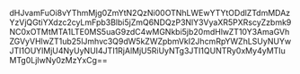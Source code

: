 dHJvamFuOi8vYThmMjg0ZmYtN2QzNi00OTNhLWEwYTYtODdlZTdmMDAzYzVjQGtiYXdzc2cyLmFpb3Blbi5jZmQ6NDQzP3NlY3VyaXR5PXRscyZzbmk9NC0xOTMtMTA1LTE0MS5uaG9zdC4wMGNkbi5jb20mdHlwZT10Y3AmaGVhZGVyVHlwZT1ub25lJmhvc3Q9dW5kZWZpbmVkI2JhcmRpYWZhLSUyNUYwJTI1OUYlMjU4NyUyNUI4JTI1RjAlMjU5RiUyNTg3JTI1QUNTRy0xMy4yMTIuMTg0LjIwNy0zMzYxCg==
